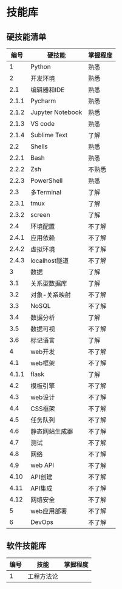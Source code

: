 # 技能库
## 硬技能清单

| 编号 | 硬技能 | 掌握程度 |
| --- | --- | --- |
| 1 | Python | 熟悉 |
| 2 | 开发环境 | 熟悉 |
| 2.1 | 编辑器和IDE | 熟悉 |
| 2.1.1 | Pycharm | 熟悉 |
| 2.1.2 | Jupyter Notebook | 熟悉 |
| 2.1.3 | VS code | 熟悉 |
| 2.1.4 | Sublime Text | 了解 |
| 2.2 | Shells | 熟悉 |
| 2.2.1 | Bash | 熟悉 |
| 2.2.2 | Zsh | 不熟悉 |
| 2.2.3 | PowerShell | 熟悉 |
| 2.3 | 多Terminal | 了解 |
| 2.3.1 | tmux | 了解 |
| 2.3.2 | screen | 了解 |
| 2.4 | 环境配置 | 不了解 |
| 2.4.1 | 应用依赖 | 不了解 |
| 2.4.2 | 虚拟环境 | 不了解 |
| 2.4.3 | localhost隧道 | 不了解 |
| 3 | 数据 | 了解 |
| 3.1 | 关系型数据库 | 了解 |
| 3.2 | 对象-关系映射 | 不了解 |
| 3.3 | NoSQL | 不了解 |
| 3.4 | 数据分析 | 了解 |
| 3.5 | 数据可视 | 不了解 |
| 3.6 | 标记语言 | 了解 |
| 4 | web开发 | 不了解 |
| 4.1 | web框架 | 不了解 |
| 4.1.1 | flask | 了解 |
| 4.2 | 模板引擎 | 不了解 |
| 4.3 | web设计 | 不了解 |
| 4.4 | CSS框架 | 不了解 |
| 4.5 | 任务队列 | 不了解 |
| 4.6 | 静态网站生成器 | 不了解 |
| 4.7 | 测试 | 不了解 |
| 4.8 | 网络 | 不了解 |
| 4.9 | web API | 不了解 |
| 4.10 | API创建 | 不了解 |
| 4.11 | API集成 | 不了解 |
| 4.12 | 网络安全 | 不了解 |
| 5 | web应用部署 | 不了解 |
| 6 | DevOps | 不了解 |

## 软件技能库

| 编号 | 技能 | 掌握程度 |
| --- | --- | --- |
| 1| 工程方法论 |
